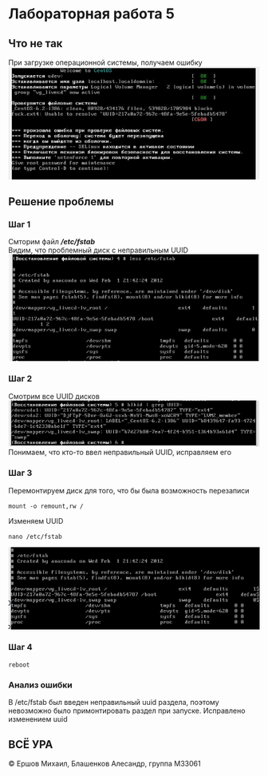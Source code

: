 # Лабораторная работа 5
## Что не так
При загрузке операционной системы, получаем ошибку
![img1](photo_2020-12-18_12-07-00.jpg)
## Решение проблемы
### Шаг 1
Смторим файл ***/etc/fstab***  
Видим, что проблемный диск с неправильным UUID
![img2](img2.png)
### Шаг 2
Смотрим все UUID дисков  
![img3](img3.png)  
Понимаем, что кто-то ввел неправильный UUID, исправляем его
### Шаг 3
Перемонтируем диск для того, что бы была возможность перезаписи  
```shell
mount -o remount,rw /
```
Изменяем UUID
```shell
nano /etc/fstab
```
![img4](img4.png)
### Шаг 4
```shell
reboot
```

### Анализ ошибки
В /etc/fstab был введен неправильный uuid раздела, поэтому невозможно было примонтировать раздел при запуске. Исправлено изменением uuid

## ВСЁ УРА
© Ершов Михаил, Блашенков Алесандр, группа M33061
